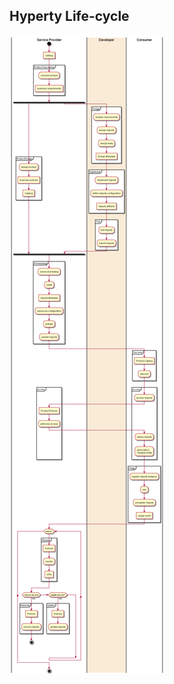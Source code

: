 ## Hyperty Life-cycle

<!--
@startuml "hyperty-life-cycle.png"

|Service Provider|
start
:Catalog]

partition ProductConception {
    :conceive product;
    :business requirements]
}
    fork
partition ProductDesign {
	    :design product;
	    :business policies]
	    :Catalog]
}
	fork again

|#AntiqueWhite|Developer|
partition Design {
	:analyse requirements;
    :design Hyperty;
    :design tests;
    :Design Metadata]
}

partition Implement {
    :implement Hyperty;
    :define Hyperty configuration;
    :Hyperty artifacts]
}

partition Test {
    :test Hyperty;
    :submit Hyperty;
}

|Service Provider|
    end fork
partition Provisioning {
	:end-to-end testing;
	:certify;
	:Hyperty Metadata]
	:resources configuration;
	:activate;
	:publish Hyperty;
	}

|#LightRed|Consumer|
partition Discover {
	:Product Catalog]
	:discover;
	}


partition Access {
	:access request;

	|Service Provider|
	:Product Policies]
	:authorise access;
	|Consumer|
	:deploy Hyperty;
	:associate to\nTangible Entity;
	}

partition Usage {
	:register Hyperty Instance;
	:use;
	:unregister Hyperty;
	:usage event]
}


|Service Provider|

while (active?)

partition Monitor {
	:Policies]
	:monitor;
	:KPIs]
}

if (remove service) then (yes)
partition Removal {
	:Policies]
	:remove Hyperty;
}

stop

elseif (update service?) then (yes)
partition Update {
	:Policies]
	:update Hyperty;
	detach
}


endif

endwhile

stop


@enduml
-->

![Hyperty Life-cycle](hyperty-life-cycle.png)
